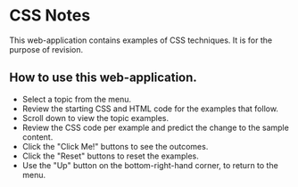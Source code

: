 # CSS Notes

This web-application contains examples of CSS techniques. It is for the purpose of revision.

## How to use this web-application.

* Select a topic from the menu.
* Review the starting CSS and HTML code for the examples that follow.
* Scroll down to view the topic examples.
* Review the CSS code per example and predict the change to the sample content.
* Click the "Click Me!" buttons to see the outcomes.
* Click the "Reset" buttons to reset the examples.
* Use the "Up" button on the bottom-right-hand corner, to return to the menu.
